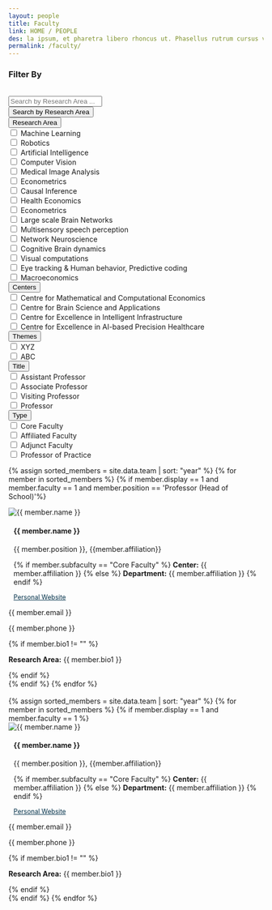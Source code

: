 ```yaml
---
layout: people
title: Faculty
link: HOME / PEOPLE
des: la ipsum, et pharetra libero rhoncus ut. Phasellus rutrum cursus velit ulla ipsum, et pharetra libero rh.
permalink: /faculty/
---
```


<h3 id ="peopleh3"> <i class="fa-solid fa-magnifying-glass fa-xl" style="color: #ffffff;"></i> Filter By</h3>
<div id="filter-bg">
<br>

<div class="search-container">
<div class="row">
<div class="col-md-12 bar-box">
<input type="text" id="search-bar" placeholder="Search by Research Area ...">
<div class="">
<button class="research-btn">Search by Research Area</button>
</div>
</div>
<div class="col-md-12">
<div class="dropdown2">
<button class="dropbtn">Research Area <i class="fa-solid fa-caret-down"></i></button>
<div class="dropdown-content2" data-category="researchArea">
<div class="coe-checkbox" >
<input type="checkbox" id="Machine Learning" value="Machine Learning">
<label for="Machine Learning">Machine Learning</label>
</div>
<div class="coe-checkbox">
<input type="checkbox" id="Robotics" value="Robotics">
<label for="Robotics">Robotics</label>
</div>
<div class="coe-checkbox">
<input type="checkbox" id="Artificial Intelligence" value="Artificial Intelligence">
<label for="Artificial Intelligence">Artificial Intelligence</label>
</div>
<div class="coe-checkbox">
<input type="checkbox" id="Computer Vision" value="Computer Vision">
<label for="Computer Vision">Computer Vision</label>
</div>
<div class="coe-checkbox">
<input type="checkbox" id="Medical Image Analysis" value="Medical Image Analysis">
<label for="Medical Image Analysis">Medical Image Analysis</label>
</div>
<div class="coe-checkbox">
<input type="checkbox" id="Econometrics" value="Econometrics">
<label for="Econometrics">Econometrics</label>
</div>
<div class="coe-checkbox">
<input type="checkbox" id="Causal Inference" value="Causal Inference">
<label for="Causal Inference">Causal Inference</label>
</div>
<div class="coe-checkbox">
<input type="checkbox" id="Health Economics" value="Health Economics">
<label for="Health Economics">Health Economics</label>
</div>
<div class="coe-checkbox">
<input type="checkbox" id="Econometrics" value="Econometrics">
<label for="Econometrics">Econometrics</label>
</div>
<div class="coe-checkbox">
<input type="checkbox" id="Large scale Brain Networks" value="Large scale Brain Networks">
<label for="Large scale Brain Networks">Large scale Brain Networks</label>
</div>
<div class="coe-checkbox">
<input type="checkbox" id="Multisensory speech perception " value="Multisensory speech perception ">
<label for="Multisensory speech perception ">Multisensory speech perception </label>
</div>
<div class="coe-checkbox">
<input type="checkbox" id="Network Neuroscience" value="Network Neuroscience">
<label for="Network Neuroscience">Network Neuroscience</label>
</div>
<div class="coe-checkbox">
<input type="checkbox" id="Cognitive Brain dynamics" value="Cognitive Brain dynamics">
<label for="Cognitive Brain dynamics">Cognitive Brain dynamics</label>
</div>
<div class="coe-checkbox">
<input type="checkbox" id="Visual computations" value="Visual computations">
<label for="Visual computations">Visual computations</label>
</div>
<div class="coe-checkbox">
<input type="checkbox" id=" Eye tracking & Human behavior, Predictive coding" value=" Eye tracking & Human behavior, Predictive coding">
<label for=" Eye tracking & Human behavior, Predictive coding"> Eye tracking & Human behavior, Predictive coding</label>
</div>
<div class="coe-checkbox">
<input type="checkbox" id="Macroeconomics" value="Macroeconomics">
<label for="Macroeconomics">Macroeconomics</label>
</div>                <!-- Add more checkboxes as needed -->
</div>
</div>
<div class="dropdown2">
<button class="dropbtn">Centers <i class="fa-solid fa-caret-down"></i></button>
<div class="dropdown-content2 centers" data-category="coe">
<div class="coe-checkbox">
<input type="checkbox" id="Centre for Mathematical and Computational Economics" value="Centre for Mathematical and Computational Economics">
<label for="Centre for Mathematical and Computational Economics">Centre for Mathematical and Computational Economics</label>
</div>
<div class="coe-checkbox">
<input type="checkbox" id="Centre for Brain Science and Applications" value="Center for Brain Science and Applications">
<label for="Centre for Brain Science and Applications">Centre for Brain Science and Applications</label>
</div>
<div class="coe-checkbox">
<input type="checkbox" id="Centre for Excellence in Intelligent Infrastructure" value="Centre for Excellence in Intelligent Infrastructure">
<label for="Centre for Excellence in Intelligent Infrastructure">Centre for Excellence in Intelligent Infrastructure</label>
</div>
<div class="coe-checkbox">
<input type="checkbox" id="Centre for Excellence in AI-based Precision Healthcare" value="Centre for Excellence in AI-based Precision Healthcare">
<label for="Centre for Excellence in AI-based Precision Healthcare">Centre for Excellence in AI-based Precision Healthcare</label>
</div>
</div>
</div>
<div class="dropdown2">
<button class="dropbtn">Themes <i class="fa-solid fa-caret-down"></i></button>
<div class="dropdown-content2 labs">
<div class="coe-checkbox">
<input type="checkbox" id="" value="">
<label for="">XYZ</label>
</div>
<div class="coe-checkbox">
<input type="checkbox" id="" value="">
<label for="">ABC</label>
</div>
<!-- Add checkboxes for Labs and Themes -->
</div>
</div>
<div class="dropdown2">
<button class="dropbtn">Title <i class="fa-solid fa-caret-down"></i></button>
<div class="dropdown-content2 Title" data-category="title">
<div class="coe-checkbox">
<input type="checkbox" id="Assistant Professor" value="Assistant Professor">
<label for="Assistant Professor">Assistant Professor</label>
</div>
<div class="coe-checkbox">
<input type="checkbox" id="Associate Professor" value="Associate Professor">
<label for="Associate Professor">Associate Professor</label>
</div>
<div class="coe-checkbox">
<input type="checkbox" id="Visiting Professor" value="Visiting Professor">
<label for="Visiting Professor">Visiting Professor</label>
</div>
<div class="coe-checkbox">
<input type="checkbox" id="Professor" value="Professor">
<label for="Professor">Professor</label>
</div>
<!-- Add checkboxes for Title -->
</div>
</div>
<div class="dropdown2">
<button class="dropbtn">Type <i class="fa-solid fa-caret-down"></i></button>
<div class="dropdown-content2 Type" data-category="position">
<div class="coe-checkbox">
<input type="checkbox" id="Core Faculty" value="Core Faculty">
<label for="Core Faculty">Core Faculty</label>
</div>
<div class="coe-checkbox">
<input type="checkbox" id="Affiliated Faculty" value="Affiliated Faculty">
<label for="Affiliated Faculty">Affiliated Faculty</label>
</div>
<div class="coe-checkbox">
<input type="checkbox" id="Adjunct Faculty" value="Adjunct Faculty">
<label for="Adjunct Faculty">Adjunct Faculty</label>
</div>
<div class="coe-checkbox">
<input type="checkbox" id="Professor of Practice" value="Professor of Practice">
<label for="Professor of Practice">Professor of Practice</label>
</div>
<!-- Add checkboxes for Labs and Themes -->
</div>
</div>
</div>
</div>
</div>


</div>
<div class="selected-filters">
<div id="selected-filters-container"></div>
</div>

<div class="HOD-details">

{% assign sorted_members = site.data.team | sort: "year" %}
{% for member in sorted_members %}
{% if member.display == 1 and member.faculty == 1  and member.position == 'Professor (Head of School)'%}
<div class="col-lg-6 col-md-6 col-sm-12 member-card" data-position="{{ member.subfaculty }}" data-name="{{ member.name }}" data-research-area="{{ member.bio1 }}" data-coe="{{ member.affiliation }}" data-title = "{{member.position}}">
<div class="member-info">
<div class="row">
<div class="col-md-2">
<img src="{{ member.image }}" class="member-img HOD" alt="{{ member.name }}" />
</div>
<div class="col-md-10" style="padding-left: 10px;">
<div class="member-details">
<h4 id="fac-title">{{ member.name }}</h4>
<p class="member-position">{{ member.position }}, {{member.affiliation}}</p>
<p class="member-position">{% if member.subfaculty == "Core Faculty" %}
<strong>Center:</strong> {{ member.affiliation }}
{%  else %}
<strong>Department:</strong> {{ member.affiliation }}
{% endif %}
</p>
</div>
<div class="website">
<a href="{{ member.website }}" target="_blank" style="border: 0;color:#003049;font-size: 0.9em;"><i class="fa-regular fa-hand-point-right"></i> Personal Website</a>
</div>
</div>
</div>
<div class="additional-info">
<p><strong><i class="fa-solid fa-envelope" style="color: rgb(76, 13, 13);"></i> </strong> {{ member.email }}</p>
<p><strong><i class="fa-solid fa-phone" style="color: rgb(76, 13, 13);"></i></strong>  {{ member.phone }}</p>
{% if member.bio1 != "" %}
<p class="member-bio"><strong>Research Area:</strong> {{ member.bio1 }}</p>
{% endif %}
</div>
</div>
</div>
{% endif %}
{% endfor %}
</div>

<br>

<div class="row" id="teamMembers">
{% assign sorted_members = site.data.team | sort: "year" %}
{% for member in sorted_members %}
{% if member.display == 1 and member.faculty == 1 %}
<div class="col-lg-6 col-md-6 col-sm-12 member-card" data-position="{{ member.subfaculty }}" data-name="{{ member.name }}" data-research-area="{{ member.bio1 }}" data-coe="{{ member.affiliation }}" data-title = "{{member.position}}">
<div class="member-info">
<div class="row">
<div class="col-md-2">
<img src="{{ member.image }}" class="member-img" alt="{{ member.name }}" />
</div>
<div class="col-md-10" style="padding-left: 10px;">
<div class="member-details">
<h4 id="fac-title">{{ member.name }}</h4>
<p class="member-position">{{ member.position }}, {{member.affiliation}}</p>
<p class="member-position">{% if member.subfaculty == "Core Faculty" %}
<strong>Center:</strong> {{ member.affiliation }}
{%  else %}
<strong>Department:</strong> {{ member.affiliation }}
{% endif %}
</p>
</div>
<div class="website">
<a href="{{ member.website }}" target="_blank" style="border: 0;color:#003049;font-size: 0.9em;">
<i class="fa-regular fa-hand-point-right"></i> Personal Website
</a>
</div>
</div>
</div>
<div class="additional-info">
<p><strong><i class="fa-solid fa-envelope" style="color: rgb(76, 13, 13);"></i> </strong> {{ member.email }}</p>
<p><strong><i class="fa-solid fa-phone" style="color: rgb(76, 13, 13);"></i></strong>  {{ member.phone }}</p>
{% if member.bio1 != "" %}
<p class="member-bio"><strong>Research Area:</strong> {{ member.bio1 }}</p>
{% endif %}
</div>
</div>
</div>
{% endif %}
{% endfor %}
</div>



<style>
  /* page-banner image */
    .background-about{
      background-image: url("{{ site.baseurl }}/images/Faculty.png");
    }
</style>


<script src="{{ site.baseurl }}/js/pages/faculty.js">
</script>
